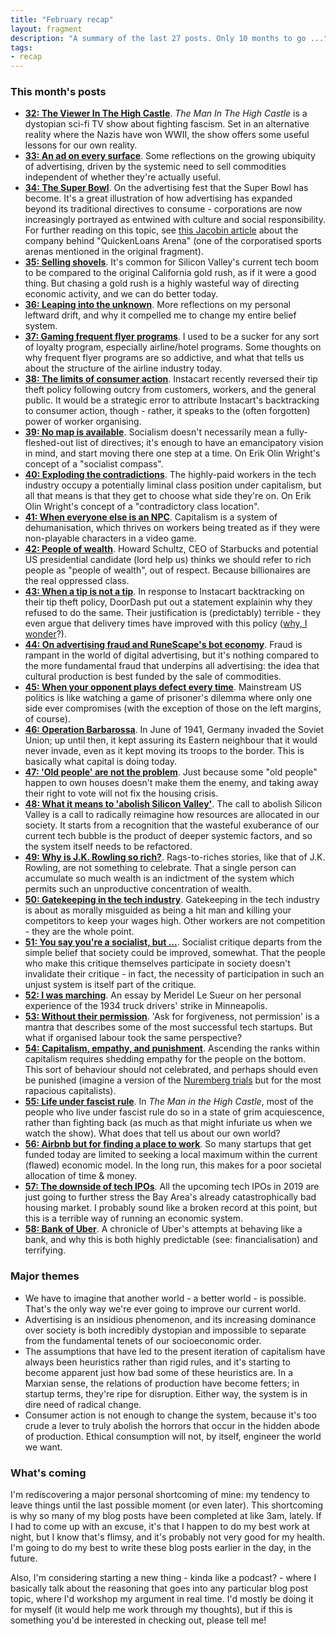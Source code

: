 ```yaml
---
title: "February recap"
layout: fragment
description: "A summary of the last 27 posts. Only 10 months to go ..."
tags:
- recap
---
```


### This month's posts

* **[32: The Viewer In The High Castle](/posts/fragments-32)**. _The Man In The High Castle_ is a dystopian sci-fi TV show about fighting fascism. Set in an alternative reality where the Nazis have won WWII, the show offers some useful lessons for our own reality.
* **[33: An ad on every surface](/posts/fragments-33)**. Some reflections on the growing ubiquity of advertising, driven by the systemic need to sell commodities independent of whether they're actually useful.
* **[34: The Super Bowl](/posts/fragments-34)**. On the advertising fest that the Super Bowl has become. It's a great illustration of how advertising has expanded beyond its traditional directives to consume - corporations are now increasingly portrayed as entwined with culture and social responsibility. For further reading on this topic, see [this Jacobin article](https://jacobinmag.com/2018/11/the-house-that-debt-built) about the company behind "QuickenLoans Arena" (one of the corporatised sports arenas mentioned in the original fragment).
* **[35: Selling shovels](/posts/fragments-35)**. It's common for Silicon Valley's current tech boom to be compared to the original California gold rush, as if it were a good thing. But chasing a gold rush is a highly wasteful way of directing economic activity, and we can do better today.
* **[36: Leaping into the unknown](/posts/fragments-36)**. More reflections on my personal leftward drift, and why it compelled me to change my entire belief system.
* **[37: Gaming frequent flyer programs](/posts/fragments-37)**. I used to be a sucker for any sort of loyalty program, especially airline/hotel programs. Some thoughts on why frequent flyer programs are so addictive, and what that tells us about the structure of the airline industry today.
* **[38: The limits of consumer action](/posts/fragments-38)**. Instacart recently reversed their tip theft policy following outcry from customers, workers, and the general public. It would be a strategic error to attribute Instacart's backtracking to consumer action, though - rather, it speaks to the (often forgotten) power of worker organising.
* **[39: No map is available](/posts/fragments-39)**. Socialism doesn't necessarily mean a fully-fleshed-out list of directives; it's enough to have an emancipatory vision in mind, and start moving there one step at a time. On Erik Olin Wright's concept of a "socialist compass".
* **[40: Exploding the contradictions](/posts/fragments-40)**. The highly-paid workers in the tech industry occupy a potentially liminal class position under capitalism, but all that means is that they get to choose what side they're on. On Erik Olin Wright's concept of a "contradictory class location".
* **[41: When everyone else is an NPC](/posts/fragments-41)**. Capitalism is a system of dehumanisation, which thrives on workers being treated as if they were non-playable characters in a video game.
* **[42: People of wealth](/posts/fragments-42)**. Howard Schultz, CEO of Starbucks and potential US presidential candidate (lord help us) thinks we should refer to rich people as "people of wealth", out of respect. Because billionaires are the real oppressed class.
* **[43: When a tip is not a tip](/posts/fragments-43)**. In response to Instacart backtracking on their tip theft policy, DoorDash put out a statement explainin why they refused to do the same. Their justification is (predictably) terrible - they even argue that delivery times have improved with this policy ([why, I wonder](https://twitter.com/Smallvillefreek/status/1094047656517595138)?).
* **[44: On advertising fraud and RuneScape's bot economy](/posts/fragments-44)**. Fraud is rampant in the world of digital advertising, but it's nothing compared to the more fundamental fraud that underpins all advertising: the idea that cultural production is best funded by the sale of commodities.
* **[45: When your opponent plays defect every time](/posts/fragments-45)**. Mainstream US politics is like watching a game of prisoner's dilemma where only one side ever compromises (with the exception of those on the left margins, of course).
* **[46: Operation Barbarossa](/posts/fragments-46)**. In June of 1941, Germany invaded the Soviet Union; up until then, it kept assuring its Eastern neighbour that it would never invade, even as it kept moving its troops to the border. This is basically what capital is doing today.
* **[47: 'Old people' are not the problem](/posts/fragments-47)**. Just because some "old people" happen to own houses doesn't make them the enemy, and taking away their right to vote will not fix the housing crisis.
* **[48: What it means to 'abolish Silicon Valley'](/posts/fragments-48)**. The call to abolish Silicon Valley is a call to radically reimagine how resources are allocated in our society. It starts from a recognition that the wasteful exuberance of our current tech bubble is the product of deeper systemic factors, and so the system itself needs to be refactored.
* **[49: Why is J.K. Rowling so rich?](/posts/fragments-49)**. Rags-to-riches stories, like that of J.K. Rowling, are not something to celebrate. That a single person can accumulate so much wealth is an indictment of the system which permits such an unproductive concentration of wealth.
* **[50: Gatekeeping in the tech industry](/posts/fragments-50)**. Gatekeeping in the tech industry is about as morally misguided as being a hit man and killing your competitors to keep your wages high. Other workers are not competition - they are the whole point.
* **[51: You say you're a socialist, but ...](/posts/fragments-51)**. Socialist critique departs from the simple belief that society could be improved, somewhat. That the people who make this critique themselves participate in society doesn't invalidate their critique - in fact, the necessity of participation in such an unjust system is itself part of the critique.
* **[52: I was marching](/posts/fragments-52)**. An essay by Meridel Le Sueur on her personal experience of the 1934 truck drivers' strike in Minneapolis.
* **[53: Without their permission](/posts/fragments-53)**. 'Ask for forgiveness, not permission' is a mantra that describes some of the most successful tech startups. But what if organised labour took the same perspective?
* **[54: Capitalism, empathy, and punishment](/posts/fragments-54)**. Ascending the ranks within capitalism requires shedding empathy for the people on the bottom. This sort of behaviour should not celebrated, and perhaps should even be punished (imagine a version of the [Nuremberg trials](https://twitter.com/RealityInc/status/1100960543530078209) but for the most rapacious capitalists).
* **[55: Life under fascist rule](/posts/fragments-55)**. In _The Man in the High Castle_, most of the people who live under fascist rule do so in a state of grim acquiescence, rather than fighting back (as much as that might infuriate us when we watch the show). What does that tell us about our own world?
* **[56: Airbnb but for finding a place to work](/posts/fragments-56)**. So many startups that get funded today are limited to seeking a local maximum within the current (flawed) economic model. In the long run, this makes for a poor societal allocation of time & money.
* **[57: The downside of tech IPOs](/posts/fragments-57)**. All the upcoming tech IPOs in 2019 are just going to further stress the Bay Area's already catastrophically bad housing market. I probably sound like a broken record at this point, but this is a terrible way of running an economic system.
* **[58: Bank of Uber](/posts/fragments-58)**. A chronicle of Uber's attempts at behaving like a bank, and why this is both highly predictable (see: financialisation) and terrifying.

### Major themes

* We have to imagine that another world - a better world - is possible. That's the only way we're ever going to improve our current world.
* Advertising is an insidious phenomenon, and its increasing dominance over society is both incredibly dystopian and impossible to separate from the fundamental tenets of our socioeconomic order.
* The assumptions that have led to the present iteration of capitalism have always been heuristics rather than rigid rules, and it's starting to become apparent just how bad some of these heuristics are. In a Marxian sense, the relations of production have become fetters; in startup terms, they're ripe for disruption. Either way, the system is in dire need of radical change.
* Consumer action is not enough to change the system, because it's too crude a lever to truly abolish the horrors that occur in the hidden abode of production. Ethical consumption will not, by itself, engineer the world we want.

### What's coming

I'm rediscovering a major personal shortcoming of mine: my tendency to leave things until the last possible moment (or even later). This shortcoming is why so many of my blog posts have been completed at like 3am, lately. If I had to come up with an excuse, it's that I happen to do my best work at night, but I know that's flimsy, and it's probably not very good for my health. I'm going to do my best to write these blog posts earlier in the day, in the future.

Also, I'm considering starting a new thing - kinda like a podcast? - where I basically talk about the reasoning that goes into any particular blog post topic, where I'd workshop my argument in real time. I'd mostly be doing it for myself (it would help me work through my thoughts), but if this is something you'd be interested in checking out, please tell me!
